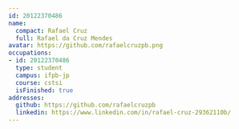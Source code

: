 ```yaml
---
id: 20122370486
name:
  compact: Rafael Cruz
  full: Rafael da Cruz Mendes
avatar: https://github.com/rafaelcruzpb.png
occupations:
- id: 20122370486
  type: student
  campus: ifpb-jp
  course: cstsi
  isFinished: true
addresses:
  github: https://github.com/rafaelcruzpb
  linkedin: https://www.linkedin.com/in/rafael-cruz-29362110b/
---
```

